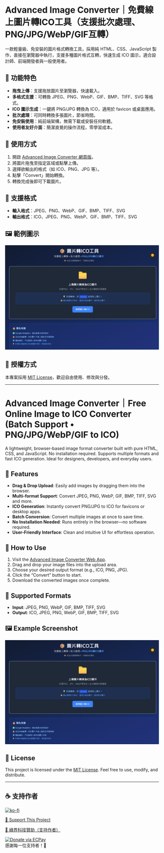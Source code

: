 # Advanced Image Converter｜免費線上圖片轉ICO工具（支援批次處理、PNG/JPG/WebP/GIF互轉）

一款輕量級、免安裝的圖片格式轉換工具，採用純 HTML、CSS、JavaScript 製作，直接在瀏覽器中執行，支援多種圖片格式互轉，快速生成 ICO 圖示，適合設計師、前端開發者與一般使用者。

## 🔧 功能特色

- **拖曳上傳**：支援拖放圖片至瀏覽器，快速載入。
- **多格式支援**：可轉換 JPEG、PNG、WebP、GIF、BMP、TIFF、SVG 等格式。
- **ICO 圖示生成**：一鍵將 PNG/JPG 轉換為 ICO，適用於 favicon 或桌面應用。
- **批次處理**：可同時轉換多張圖片，節省時間。
- **免安裝使用**：純前端架構，無需下載或安裝任何軟體。
- **使用者友好介面**：簡潔直覺的操作流程，零學習成本。

## 🚀 使用方式

1. 開啟 [Advanced Image Converter 網頁版](https://sid-1996.github.io/Advanced-Image-Converter/)。
2. 將圖片拖曳至指定區域或點擊上傳。
3. 選擇欲輸出的格式（如 ICO、PNG、JPG 等）。
4. 點擊「Convert」開始轉換。
5. 轉換完成後即可下載圖片。

## 📁 支援格式

- **輸入格式**：JPEG、PNG、WebP、GIF、BMP、TIFF、SVG  
- **輸出格式**：ICO、JPEG、PNG、WebP、GIF、BMP、TIFF、SVG

## 🖼️ 範例圖示

![示意圖](images.png)

## 📜 授權方式

本專案採用 [MIT License](https://opensource.org/licenses/MIT)，歡迎自由使用、修改與分發。

---

# Advanced Image Converter｜Free Online Image to ICO Converter (Batch Support • PNG/JPG/WebP/GIF to ICO)

A lightweight, browser-based image format converter built with pure HTML, CSS, and JavaScript. No installation required. Supports multiple formats and fast ICO generation. Ideal for designers, developers, and everyday users.

## 🔧 Features

- **Drag & Drop Upload**: Easily add images by dragging them into the browser.
- **Multi-format Support**: Convert JPEG, PNG, WebP, GIF, BMP, TIFF, SVG and more.
- **ICO Generation**: Instantly convert PNG/JPG to ICO for favicons or desktop apps.
- **Batch Conversion**: Convert multiple images at once to save time.
- **No Installation Needed**: Runs entirely in the browser—no software required.
- **User-Friendly Interface**: Clean and intuitive UI for effortless operation.

## 🚀 How to Use

1. Visit the [Advanced Image Converter Web App](https://sid-1996.github.io/Advanced-Image-Converter/).
2. Drag and drop your image files into the upload area.
3. Choose your desired output format (e.g., ICO, PNG, JPG).
4. Click the “Convert” button to start.
5. Download the converted images once complete.

## 📁 Supported Formats

- **Input**: JPEG, PNG, WebP, GIF, BMP, TIFF, SVG  
- **Output**: ICO, JPEG, PNG, WebP, GIF, BMP, TIFF, SVG

## 🖼️ Example Screenshot

![Preview](images.png)

## 📜 License

This project is licensed under the [MIT License](https://opensource.org/licenses/MIT). Feel free to use, modify, and distribute.

---

## ☕ 支持作者  

[![ko-fi](https://ko-fi.com/img/githubbutton_sm.svg)](https://ko-fi.com/K3K11KMXOL)  

[🔗 Support This Project](https://www.paypal.com/ncp/payment/4YCFVARX3ADGW](https://www.paypal.com/ncp/payment/GJS4D5VTSVWG4))  

[💚 綠界科技贊助（支持作者）](https://p.ecpay.com.tw/E0E3A)  

[![Donate via ECPay](https://payment.ecpay.com.tw/Upload/QRCode/201901/QRCode_21c4c069-547f-4115-9f8d-2c050273f028.png)](https://p.ecpay.com.tw/E0E3A)  
感謝每一位支持者！💖
